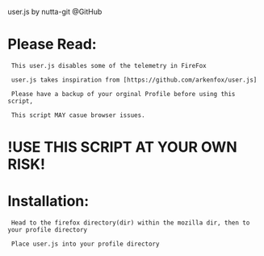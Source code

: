user.js by nutta-git @GitHub

# Please Read:
     This user.js disables some of the telemetry in FireFox
     
     user.js takes inspiration from [https://github.com/arkenfox/user.js] 
     
     Please have a backup of your orginal Profile before using this script,
     
     This script MAY casue browser issues. 

# !USE THIS SCRIPT AT YOUR OWN RISK!
  



# Installation:
  
     Head to the firefox directory(dir) within the mozilla dir, then to your profile directory 
  
     Place user.js into your profile directory
  
  
